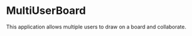 MultiUserBoard
==============

This application allows multiple users to draw on a board and collaborate.
